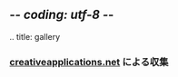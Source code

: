 ## -*- coding: utf-8 -*-
.. title: gallery

### [creativeapplications.net](https://creativeapplications.net) による収集

